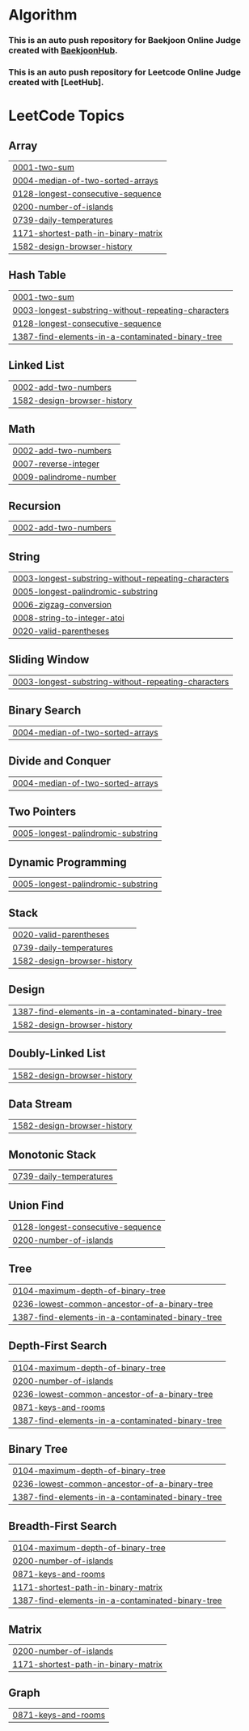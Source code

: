# Algorithm
### This is an auto push repository for Baekjoon Online Judge created with [BaekjoonHub](https://github.com/BaekjoonHub/BaekjoonHub).
### This is an auto push repository for Leetcode Online Judge created with [LeetHub].

<!---LeetCode Topics Start-->
# LeetCode Topics
## Array
|  |
| ------- |
| [0001-two-sum](https://github.com/ADALIV/Algorithm/tree/master/0001-two-sum) |
| [0004-median-of-two-sorted-arrays](https://github.com/ADALIV/Algorithm/tree/master/0004-median-of-two-sorted-arrays) |
| [0128-longest-consecutive-sequence](https://github.com/ADALIV/Algorithm/tree/master/0128-longest-consecutive-sequence) |
| [0200-number-of-islands](https://github.com/ADALIV/Algorithm/tree/master/0200-number-of-islands) |
| [0739-daily-temperatures](https://github.com/ADALIV/Algorithm/tree/master/0739-daily-temperatures) |
| [1171-shortest-path-in-binary-matrix](https://github.com/ADALIV/Algorithm/tree/master/1171-shortest-path-in-binary-matrix) |
| [1582-design-browser-history](https://github.com/ADALIV/Algorithm/tree/master/1582-design-browser-history) |
## Hash Table
|  |
| ------- |
| [0001-two-sum](https://github.com/ADALIV/Algorithm/tree/master/0001-two-sum) |
| [0003-longest-substring-without-repeating-characters](https://github.com/ADALIV/Algorithm/tree/master/0003-longest-substring-without-repeating-characters) |
| [0128-longest-consecutive-sequence](https://github.com/ADALIV/Algorithm/tree/master/0128-longest-consecutive-sequence) |
| [1387-find-elements-in-a-contaminated-binary-tree](https://github.com/ADALIV/Algorithm/tree/master/1387-find-elements-in-a-contaminated-binary-tree) |
## Linked List
|  |
| ------- |
| [0002-add-two-numbers](https://github.com/ADALIV/Algorithm/tree/master/0002-add-two-numbers) |
| [1582-design-browser-history](https://github.com/ADALIV/Algorithm/tree/master/1582-design-browser-history) |
## Math
|  |
| ------- |
| [0002-add-two-numbers](https://github.com/ADALIV/Algorithm/tree/master/0002-add-two-numbers) |
| [0007-reverse-integer](https://github.com/ADALIV/Algorithm/tree/master/0007-reverse-integer) |
| [0009-palindrome-number](https://github.com/ADALIV/Algorithm/tree/master/0009-palindrome-number) |
## Recursion
|  |
| ------- |
| [0002-add-two-numbers](https://github.com/ADALIV/Algorithm/tree/master/0002-add-two-numbers) |
## String
|  |
| ------- |
| [0003-longest-substring-without-repeating-characters](https://github.com/ADALIV/Algorithm/tree/master/0003-longest-substring-without-repeating-characters) |
| [0005-longest-palindromic-substring](https://github.com/ADALIV/Algorithm/tree/master/0005-longest-palindromic-substring) |
| [0006-zigzag-conversion](https://github.com/ADALIV/Algorithm/tree/master/0006-zigzag-conversion) |
| [0008-string-to-integer-atoi](https://github.com/ADALIV/Algorithm/tree/master/0008-string-to-integer-atoi) |
| [0020-valid-parentheses](https://github.com/ADALIV/Algorithm/tree/master/0020-valid-parentheses) |
## Sliding Window
|  |
| ------- |
| [0003-longest-substring-without-repeating-characters](https://github.com/ADALIV/Algorithm/tree/master/0003-longest-substring-without-repeating-characters) |
## Binary Search
|  |
| ------- |
| [0004-median-of-two-sorted-arrays](https://github.com/ADALIV/Algorithm/tree/master/0004-median-of-two-sorted-arrays) |
## Divide and Conquer
|  |
| ------- |
| [0004-median-of-two-sorted-arrays](https://github.com/ADALIV/Algorithm/tree/master/0004-median-of-two-sorted-arrays) |
## Two Pointers
|  |
| ------- |
| [0005-longest-palindromic-substring](https://github.com/ADALIV/Algorithm/tree/master/0005-longest-palindromic-substring) |
## Dynamic Programming
|  |
| ------- |
| [0005-longest-palindromic-substring](https://github.com/ADALIV/Algorithm/tree/master/0005-longest-palindromic-substring) |
## Stack
|  |
| ------- |
| [0020-valid-parentheses](https://github.com/ADALIV/Algorithm/tree/master/0020-valid-parentheses) |
| [0739-daily-temperatures](https://github.com/ADALIV/Algorithm/tree/master/0739-daily-temperatures) |
| [1582-design-browser-history](https://github.com/ADALIV/Algorithm/tree/master/1582-design-browser-history) |
## Design
|  |
| ------- |
| [1387-find-elements-in-a-contaminated-binary-tree](https://github.com/ADALIV/Algorithm/tree/master/1387-find-elements-in-a-contaminated-binary-tree) |
| [1582-design-browser-history](https://github.com/ADALIV/Algorithm/tree/master/1582-design-browser-history) |
## Doubly-Linked List
|  |
| ------- |
| [1582-design-browser-history](https://github.com/ADALIV/Algorithm/tree/master/1582-design-browser-history) |
## Data Stream
|  |
| ------- |
| [1582-design-browser-history](https://github.com/ADALIV/Algorithm/tree/master/1582-design-browser-history) |
## Monotonic Stack
|  |
| ------- |
| [0739-daily-temperatures](https://github.com/ADALIV/Algorithm/tree/master/0739-daily-temperatures) |
## Union Find
|  |
| ------- |
| [0128-longest-consecutive-sequence](https://github.com/ADALIV/Algorithm/tree/master/0128-longest-consecutive-sequence) |
| [0200-number-of-islands](https://github.com/ADALIV/Algorithm/tree/master/0200-number-of-islands) |
## Tree
|  |
| ------- |
| [0104-maximum-depth-of-binary-tree](https://github.com/ADALIV/Algorithm/tree/master/0104-maximum-depth-of-binary-tree) |
| [0236-lowest-common-ancestor-of-a-binary-tree](https://github.com/ADALIV/Algorithm/tree/master/0236-lowest-common-ancestor-of-a-binary-tree) |
| [1387-find-elements-in-a-contaminated-binary-tree](https://github.com/ADALIV/Algorithm/tree/master/1387-find-elements-in-a-contaminated-binary-tree) |
## Depth-First Search
|  |
| ------- |
| [0104-maximum-depth-of-binary-tree](https://github.com/ADALIV/Algorithm/tree/master/0104-maximum-depth-of-binary-tree) |
| [0200-number-of-islands](https://github.com/ADALIV/Algorithm/tree/master/0200-number-of-islands) |
| [0236-lowest-common-ancestor-of-a-binary-tree](https://github.com/ADALIV/Algorithm/tree/master/0236-lowest-common-ancestor-of-a-binary-tree) |
| [0871-keys-and-rooms](https://github.com/ADALIV/Algorithm/tree/master/0871-keys-and-rooms) |
| [1387-find-elements-in-a-contaminated-binary-tree](https://github.com/ADALIV/Algorithm/tree/master/1387-find-elements-in-a-contaminated-binary-tree) |
## Binary Tree
|  |
| ------- |
| [0104-maximum-depth-of-binary-tree](https://github.com/ADALIV/Algorithm/tree/master/0104-maximum-depth-of-binary-tree) |
| [0236-lowest-common-ancestor-of-a-binary-tree](https://github.com/ADALIV/Algorithm/tree/master/0236-lowest-common-ancestor-of-a-binary-tree) |
| [1387-find-elements-in-a-contaminated-binary-tree](https://github.com/ADALIV/Algorithm/tree/master/1387-find-elements-in-a-contaminated-binary-tree) |
## Breadth-First Search
|  |
| ------- |
| [0104-maximum-depth-of-binary-tree](https://github.com/ADALIV/Algorithm/tree/master/0104-maximum-depth-of-binary-tree) |
| [0200-number-of-islands](https://github.com/ADALIV/Algorithm/tree/master/0200-number-of-islands) |
| [0871-keys-and-rooms](https://github.com/ADALIV/Algorithm/tree/master/0871-keys-and-rooms) |
| [1171-shortest-path-in-binary-matrix](https://github.com/ADALIV/Algorithm/tree/master/1171-shortest-path-in-binary-matrix) |
| [1387-find-elements-in-a-contaminated-binary-tree](https://github.com/ADALIV/Algorithm/tree/master/1387-find-elements-in-a-contaminated-binary-tree) |
## Matrix
|  |
| ------- |
| [0200-number-of-islands](https://github.com/ADALIV/Algorithm/tree/master/0200-number-of-islands) |
| [1171-shortest-path-in-binary-matrix](https://github.com/ADALIV/Algorithm/tree/master/1171-shortest-path-in-binary-matrix) |
## Graph
|  |
| ------- |
| [0871-keys-and-rooms](https://github.com/ADALIV/Algorithm/tree/master/0871-keys-and-rooms) |
<!---LeetCode Topics End-->
